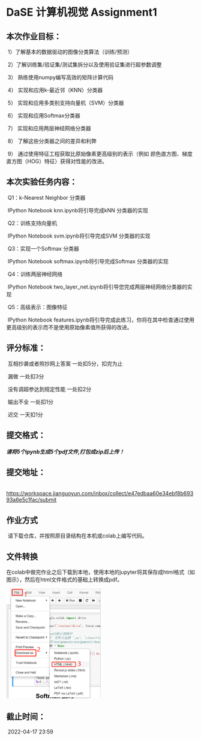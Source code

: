 # **DaSE 计算机视觉 Assignment1**

## **本次作业目标：**

​	    1）了解基本的数据驱动的图像分类算法（训练/预测）

​        2）了解训练集/验证集/测试集拆分以及使用验证集进行超参数调整

​        3） 熟练使用numpy编写高效的矩阵计算代码

​        4） 实现和应用k-最近邻（KNN）分类器

​        5） 实现和应用多类别支持向量机（SVM）分类器

​        6） 实现和应用Softmax分类器

​        7） 实现和应用两层神经网络分类器

​        8） 了解这些分类器之间的差异和利弊

​        9） 通过使用特征工程获取比原始像素更高级别的表示（例如 颜色直方图、梯度直方图（HOG）特征）获得对性能的改进。

## **本次实验任务内容：**

​         Q1：k-Nearest Neighbor 分类器

​                  IPython Notebook knn.ipynb将引导完成kNN 分类器的实现

​         Q2：训练支持向量机

​                  IPython Notebook svm.ipynb将引导完成SVM 分类器的实现

​         Q3：实现一个Softmax 分类器

​                  IPython Notebook softmax.ipynb将引导完成Softmax 分类器的实现

​         Q4：训练两层神经网络

​                  IPython Notebook two_layer_net.ipynb将引导您完成两层神经网络分类器的实现

​         Q5：高级表示：图像特征

​                  IPython Notebook features.ipynb将引导完成此练习，你将在其中检查通过使用更高级别的表示而不是使用原始像素值所获得的改进。

## **评分标准：**

​       互相抄袭或者照抄网上答案 一处扣5分，扣完为止



​       漏做 一处扣3分



​       没有调超参达到规定性能 一处扣2分



​       输出不全 一处扣1分



​       迟交 一天扣1分



## **提交格式：**

#####        请将5个ipynb生成5个pdf文件,打包成zip后上传！

## **提交地址：**

​        https://workspace.jianguoyun.com/inbox/collect/e47edbaa60e34ebf8b69393a6e5c1fac/submit

## **作业方式**

​      请下载仓库，并按照原目录结构在本机或colab上编写代码。

## 文件转换

​     在colab中做完作业之后下载到本地，使用本地的jupyter将其保存成html格式（如图示），然后在html文件格式的基础上转换成pdf。

 <img src="img/jupyter.png" width="50%" height="50%">

## **截止时间：**

​       2022-04-17 23:59